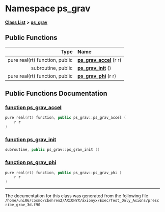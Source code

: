 
# Namespace ps\_grav


[**Class List**](annotated.md) **>** [**ps\_grav**](namespaceps__grav.md)




















## Public Functions

| Type | Name |
| ---: | :--- |
|  pure real(rt) function, public | [**ps\_grav\_accel**](namespaceps__grav.md#function-ps-grav-accel) (r r) <br> |
|  subroutine, public | [**ps\_grav\_init**](namespaceps__grav.md#function-ps-grav-init) () <br> |
|  pure real(rt) function, public | [**ps\_grav\_phi**](namespaceps__grav.md#function-ps-grav-phi) (r r) <br> |








## Public Functions Documentation


### <a href="#function-ps-grav-accel" id="function-ps-grav-accel">function ps\_grav\_accel </a>


```cpp
pure real(rt) function, public ps_grav::ps_grav_accel (
    r r
) 
```



### <a href="#function-ps-grav-init" id="function-ps-grav-init">function ps\_grav\_init </a>


```cpp
subroutine, public ps_grav::ps_grav_init () 
```



### <a href="#function-ps-grav-phi" id="function-ps-grav-phi">function ps\_grav\_phi </a>


```cpp
pure real(rt) function, public ps_grav::ps_grav_phi (
    r r
) 
```



------------------------------
The documentation for this class was generated from the following file `/home/uni06/cosmo/cbehren2/AXIONYX/axionyx/Exec/Test_Only_Axions/prescribe_grav_3d.f90`
